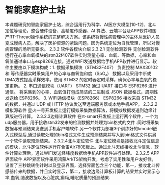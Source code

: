 # 智能家庭护士站
  本课题研究的智能家庭护士站，综合运用行为科学、AI医疗大模型[10-12]、北斗定位等理论，整合硬件设备、高精度传感器、AI 算法、云端平台及APP软件和国产RT-Thread操作系统的完整解决方案。该系统将慢性病管理中的主体从医护人员变成慢病人员，解决了医护资源的紧缺问题。因为系统定位为自我管理，所以对慢病管理的场所无要求。
  2.3.2 软件各模块介绍
2.3.2.1 无创检测软件
无创检测软件运行在心率血氧模块的stm32f407软件实时测量心率、血氧、等数据，心率和血氧值通过串口与esp8266连接，通过WIFI发送数据给手机APP软件进行显示。软件主要由以下模块构成：1. 数据采集模块（STM32F407）
负责控制 MAX30102和 等传感器实时采集用户的心率与血氧饱和度（SpO₂） 数据以及采用中断或DMA方式提高采样效率。使用 STM32 的定时器定时采样，确保心率与血氧的稳定更新。
2. 串口通信模块（UART）
STM32 通过 UART 接口与 ESP8266 进行通信。
将采集到的心率、血氧值打包成简洁的二进制或 JSON 数据格式，周期性发送给 ESP8266。
3. WIFI通信模块（ESP8266）
ESP8266 接收来自 STM32 的数据，并通过 UDP 或 HTTP 协议发送至远端服务器或本地手机APP。
2.3.2.2模拟源软件
星火一号开发板上运行模拟采集数据算法，将模拟数据发送到边缘计算版进行计算。
2.3.2.3边缘计算软件
在rt-smart开发板上运行两个软件，一个为udp服务器，用于接收stm32发来的检测数据并处理为bin格式的文件	.同时将采集数据与预测结果发送到手机客户端软件.另一个软件为部署3个训练好的kmodel嵌入式模型后,通过读取处理的bin格式文件生成预测结果并写入到bin格式文件供另一个软件读取预测结果。
2.3.2.4北斗定位软件
北斗定位模块是接收北斗定位信息的模块，北斗定位软件运行在合宙Air780E板上。通过北斗天线接收北斗信息，软件计算处理后，通过WIFI发送经纬度数据给手机APP软件进行处理。
2.3.2.5 APP界面软件
APP界面软件采用鸿蒙ArkTS架构开发，考虑了实用性和用户友好性，设置了三秒跳转倒计时以及登录界面，选择界面包含三个功能，第一，接收北斗传感器传来的数据，并且实时显示，第二，接收边缘计算板计算的结果并实时显示心率,血氧,脑波数据以及心脏病,癫痫,睡眠质量的预测结果.
